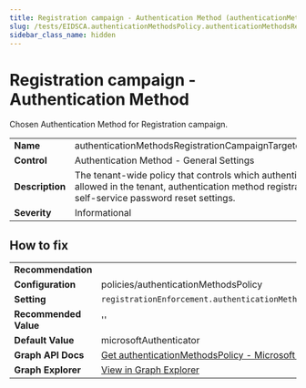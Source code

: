 ```yaml
---
title: Registration campaign - Authentication Method (authenticationMethodsRegistrationCampaignTargetedAuthenticationMethod)
slug: /tests/EIDSCA.authenticationMethodsPolicy.authenticationMethodsRegistrationCampaignTargetedAuthenticationMethod
sidebar_class_name: hidden
---
```


# Registration campaign - Authentication Method

Chosen Authentication Method for Registration campaign.

| | |
|-|-|
| **Name** | authenticationMethodsRegistrationCampaignTargetedAuthenticationMethod |
| **Control** | Authentication Method - General Settings |
| **Description** | The tenant-wide policy that controls which authentication methods are allowed in the tenant, authentication method registration requirements, and self-service password reset settings. |
| **Severity** | Informational |

## How to fix
| | |
|-|-|
| **Recommendation** |  |
| **Configuration** | policies/authenticationMethodsPolicy |
| **Setting** | `registrationEnforcement.authenticationMethodsRegistrationCampaign.includeTargets.targetedAuthenticationMethod` |
| **Recommended Value** | '' |
| **Default Value** | microsoftAuthenticator |
| **Graph API Docs** | [Get authenticationMethodsPolicy - Microsoft Graph v1.0 - Microsoft Learn](https://learn.microsoft.com/en-us/graph/api/authenticationmethodspolicy-get) |
| **Graph Explorer** | [View in Graph Explorer](https://developer.microsoft.com/en-us/graph/graph-explorer?request=policies/authenticationMethodsPolicy&method=GET&version=beta&GraphUrl=https://graph.microsoft.com) |




